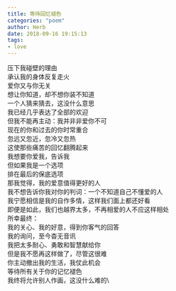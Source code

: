 ```yaml
---
title: 等待回忆褪色
categories: "poem"
author: Herb
date: 2018-09-16 19:15:13
tags: 
- love
---
```

压下我碰壁的理由\
承认我的身体反复走火\
爱你又与你无关\
想让你知道，却不想你装不知道\
一个人猜来猜去，这没什么意思\
我已经几乎表达了全部的欢迎\
但我不能再主动：我并非非爱你不可\
现在的你和过去的你时常重合\
忽远又忽近，忽冷又忽热\
这使那些痛苦的回忆翻腾起来\
我想要你爱我，告诉我\
但如果我是一个选项\
排在最后的保底选项\
那我觉得，我的爱意值得更好的人\
我不想告诉你我对你的判词：一个不知道自己不懂爱的人\
我宁愿相信是我的自作多情，这样我们面上都还好看\
即便是如此，我们也越界太多，不再相爱的人不应这样相处\
所幸最终：\
我的关心、我的好意，得到你客气的回答\
我的询问，至今杳无音讯\
我把太多耐心、勇敢和智慧献给你\
但是我不愿再这样做了，尽管这很难\
你主动撤出我的生活，我仗此机会\
等待所有关于你的记忆褪色\
我终将允许别人作画，这没什么难的\
